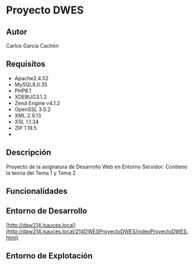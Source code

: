 # Proyecto DWES
## Autor
Carlos García Cachón
## Requisitos
   - Apache2.4.52
   - MySQL8.0.35
   - PHP8.1
   - XDEBUG3.1.2
   - Zend Engine v4.1.2
   - OpenSSL 3.0.2
   - XML 2.9.13
   - XSL 1.1.34
   - ZIP 1.19.5
   - 
## Descripción
Proyecto de la asignatura de Desarrollo Web en Entorno Servidor: Contiene la teoria del Tema 1 y Tema 2

## Funcionalidades

## Entorno de Desarrollo
[http://daw214.isauces.local](http://daw214.isauces.local/214DWESProyectoDWES/indexProyectoDWES.html)
## Entorno de Explotación